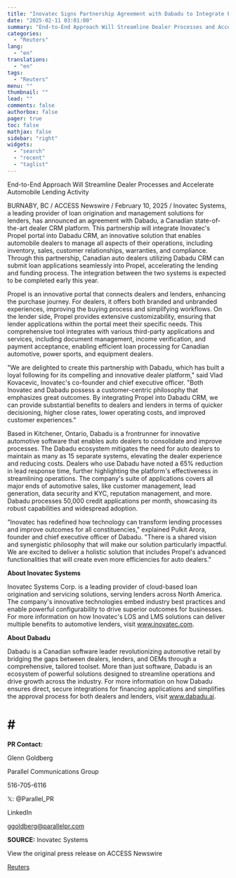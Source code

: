 ```yaml
---
title: "Inovatec Signs Partnership Agreement with Dabadu to Integrate Propel Portal into Dabadu CRM Platform"
date: "2025-02-11 03:01:00"
summary: "End-to-End Approach Will Streamline Dealer Processes and Accelerate Automobile Lending ActivityBURNABY, BC / ACCESS Newswire / February 10, 2025 / Inovatec Systems, a leading provider of loan origination and management solutions for lenders, has announced an agreement with Dabadu, a Canadian state-of-the-art dealer CRM platform. This partnership will integrate Inovatec's..."
categories:
  - "Reuters"
lang:
  - "en"
translations:
  - "en"
tags:
  - "Reuters"
menu: ""
thumbnail: ""
lead: ""
comments: false
authorbox: false
pager: true
toc: false
mathjax: false
sidebar: "right"
widgets:
  - "search"
  - "recent"
  - "taglist"
---
```


End-to-End Approach Will Streamline Dealer Processes and Accelerate Automobile Lending Activity

BURNABY, BC / ACCESS Newswire / February 10, 2025 / Inovatec Systems, a leading provider of loan origination and management solutions for lenders, has announced an agreement with Dabadu, a Canadian state-of-the-art dealer CRM platform. This partnership will integrate Inovatec's Propel portal into Dabadu CRM, an innovative solution that enables automobile dealers to manage all aspects of their operations, including inventory, sales, customer relationships, warranties, and compliance. Through this partnership, Canadian auto dealers utilizing Dabadu CRM can submit loan applications seamlessly into Propel, accelerating the lending and funding process. The integration between the two systems is expected to be completed early this year.

Propel is an innovative portal that connects dealers and lenders, enhancing the purchase journey. For dealers, it offers both branded and unbranded experiences, improving the buying process and simplifying workflows. On the lender side, Propel provides extensive customizability, ensuring that lender applications within the portal meet their specific needs. This comprehensive tool integrates with various third-party applications and services, including document management, income verification, and payment acceptance, enabling efficient loan processing for Canadian automotive, power sports, and equipment dealers.

"We are delighted to create this partnership with Dabadu, which has built a loyal following for its compelling and innovative dealer platform," said Vlad Kovacevic, Inovatec's co-founder and chief executive officer. "Both Inovatec and Dabadu possess a customer-centric philosophy that emphasizes great outcomes. By integrating Propel into Dabadu CRM, we can provide substantial benefits to dealers and lenders in terms of quicker decisioning, higher close rates, lower operating costs, and improved customer experiences."

Based in Kitchener, Ontario, Dabadu is a frontrunner for innovative automotive software that enables auto dealers to consolidate and improve processes. The Dabadu ecosystem mitigates the need for auto dealers to maintain as many as 15 separate systems, elevating the dealer experience and reducing costs. Dealers who use Dabadu have noted a 65% reduction in lead response time, further highlighting the platform's effectiveness in streamlining operations. The company's suite of applications covers all major ends of automotive sales, like customer management, lead generation, data security and KYC, reputation management, and more. Dabadu processes 50,000 credit applications per month, showcasing its robust capabilities and widespread adoption.

"Inovatec has redefined how technology can transform lending processes and improve outcomes for all constituencies," explained Pulkit Arora, founder and chief executive officer of Dabadu. "There is a shared vision and synergistic philosophy that will make our solution particularly impactful. We are excited to deliver a holistic solution that includes Propel's advanced functionalities that will create even more efficiencies for auto dealers."

**About Inovatec Systems**

Inovatec Systems Corp. is a leading provider of cloud-based loan origination and servicing solutions, serving lenders across North America. The company's innovative technologies embed industry best practices and enable powerful configurability to drive superior outcomes for businesses. For more information on how Inovatec's LOS and LMS solutions can deliver multiple benefits to automotive lenders, visit www.inovatec.com.

**About Dabadu**

Dabadu is a Canadian software leader revolutionizing automotive retail by bridging the gaps between dealers, lenders, and OEMs through a comprehensive, tailored toolset. More than just software, Dabadu is an ecosystem of powerful solutions designed to streamline operations and drive growth across the industry. For more information on how Dabadu ensures direct, secure integrations for financing applications and simplifies the approval process for both dealers and lenders, visit www.dabadu.ai.

# # #

**PR Contact:**

Glenn Goldberg

Parallel Communications Group

516-705-6116

𝕏: @Parallel\_PR

LinkedIn

ggoldberg@parallelpr.com

**SOURCE:** Inovatec Systems

View the original press release on ACCESS Newswire

[Reuters](https://www.tradingview.com/news/reuters.com,2025-02-10:newsml_ACSf13fRa:0/)
